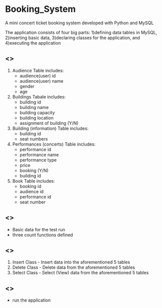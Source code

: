 # Booking_System
A mini concert ticket booking system developed with Python and MySQL

The application consists of four big parts: 1)defining data tables in MySQL, 2)inserting basic data, 3)declaring classes for the application, and 4)executing the application


## <<Defining Data Tables >>
 1) Audience Table includes:
    - audience(user) id
    - audience(user) name
    - gender
    - age
 2) Buildings Tabale includes:
    - building id
    - building name
    - building capacity
    - building location
    - assignment of building (Y/N)
 3) Building (information) Table includes:
    - building id
    - seat numbers
 4) Performances (concerts) Table includes:
    - performance id
    - performance name
    - performance type
    - price 
    - booking (Y/N)
    - building id
 5) Book Table includes:
    - booking id
    - audience id
    - performance id
    - seat number    
    
    
## <<Inserting Basic Data>>
  - Basic data for the test run
  - three count functions defined


## <<Declaring classes for the Application>>
  1) Insert Class 
    - Insert data into the aforementioned 5 tables
  2) Delete Class
    - Delete data from the aforementioned 5 tables
  3) Select Class
    - Select (View) data from the aforementioned 5 tables


## <<Executing the Application>>
  - run the application



